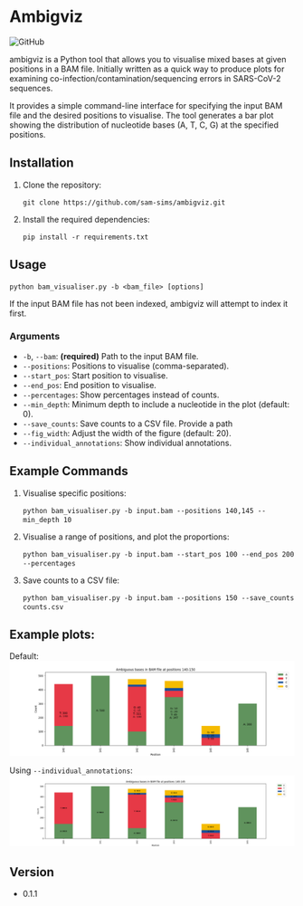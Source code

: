 # Ambigviz

![GitHub](https://img.shields.io/badge/Python-3.6%2B-blue)

ambigviz is a Python tool that allows you to visualise mixed bases at given positions in a BAM file. Initially written as a quick way to produce plots for examining co-infection/contamination/sequencing errors in SARS-CoV-2 sequences.

It provides a simple command-line interface for specifying the input BAM file and the desired positions to visualise. The tool generates a bar plot showing the distribution of nucleotide bases (A, T, C, G) at the specified positions.

## Installation

1. Clone the repository:

   ```
   git clone https://github.com/sam-sims/ambigviz.git
   ```

2. Install the required dependencies:

   ```
   pip install -r requirements.txt
   ```

## Usage

```
python bam_visualiser.py -b <bam_file> [options]
```
If the input BAM file has not been indexed, ambigviz will attempt to index it first.

### Arguments

- `-b`, `--bam`: **(required)** Path to the input BAM file.
- `--positions`: Positions to visualise (comma-separated).
- `--start_pos`: Start position to visualise.
- `--end_pos`: End position to visualise.
- `--percentages`: Show percentages instead of counts.
- `--min_depth`: Minimum depth to include a nucleotide in the plot (default: 0).
- `--save_counts`: Save counts to a CSV file. Provide a path
- `--fig_width`: Adjust the width of the figure (default: 20).
- `--individual_annotations`: Show individual annotations.

## Example Commands

1. Visualise specific positions:

   ```
   python bam_visualiser.py -b input.bam --positions 140,145 --min_depth 10
   ```

2. Visualise a range of positions, and plot the proportions:

   ```
   python bam_visualiser.py -b input.bam --start_pos 100 --end_pos 200 --percentages
   ```

3. Save counts to a CSV file:

   ```
   python bam_visualiser.py -b input.bam --positions 150 --save_counts counts.csv
   ```

## Example plots:

Default: 
![](img/pileup.png)

Using `--individual_annotations`:
![](img/pileup_indiv.png)

## Version

- 0.1.1